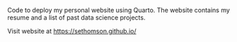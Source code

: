 Code to deploy my personal website using Quarto. The website contains my resume and a list of past data science projects.

Visit website at https://sethomson.github.io/
